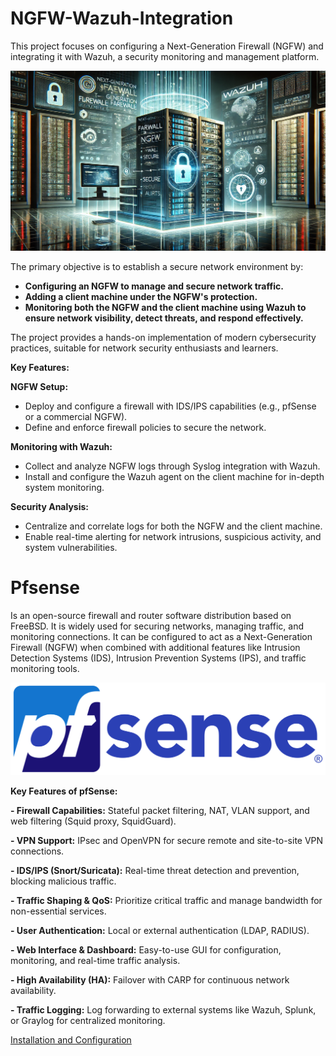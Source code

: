 # NGFW-Wazuh-Integration
This project focuses on configuring a Next-Generation Firewall (NGFW) and integrating it with Wazuh, a security monitoring and management platform.

<img src="/assets/intro.webp" width="800"/>

The primary objective is to establish a secure network environment by:

- **Configuring an NGFW to manage and secure network traffic.**
- **Adding a client machine under the NGFW's protection.**
- **Monitoring both the NGFW and the client machine using Wazuh to ensure network visibility, detect threats, and respond effectively.**

The project provides a hands-on implementation of modern cybersecurity practices, suitable for network security enthusiasts and learners.

**Key Features:**

**NGFW Setup:**

- Deploy and configure a firewall with IDS/IPS capabilities (e.g., pfSense or a commercial NGFW).
- Define and enforce firewall policies to secure the network.

**Monitoring with Wazuh:**

- Collect and analyze NGFW logs through Syslog integration with Wazuh.
- Install and configure the Wazuh agent on the client machine for in-depth system monitoring.
    
**Security Analysis:**

- Centralize and correlate logs for both the NGFW and the client machine.
- Enable real-time alerting for network intrusions, suspicious activity, and system vulnerabilities.


# Pfsense
Is an open-source firewall and router software distribution based on FreeBSD. It is widely used for securing networks, managing traffic, and monitoring connections. It can be configured to act as a Next-Generation Firewall (NGFW) when combined with additional features like Intrusion Detection Systems (IDS), Intrusion Prevention Systems (IPS), and traffic monitoring tools.

<img src="/assets/Pfsense.png" width="800"/>

**Key Features of pfSense:**

**- Firewall Capabilities:**
Stateful packet filtering, NAT, VLAN support, and web filtering (Squid proxy, SquidGuard).

**- VPN Support:**
IPsec and OpenVPN for secure remote and site-to-site VPN connections.

**- IDS/IPS (Snort/Suricata):**
Real-time threat detection and prevention, blocking malicious traffic.

**- Traffic Shaping & QoS:**
Prioritize critical traffic and manage bandwidth for non-essential services.

**- User Authentication:**
Local or external authentication (LDAP, RADIUS).

**- Web Interface & Dashboard:**
Easy-to-use GUI for configuration, monitoring, and real-time traffic analysis.

**- High Availability (HA):**
Failover with CARP for continuous network availability.

**- Traffic Logging:**
Log forwarding to external systems like Wazuh, Splunk, or Graylog for centralized monitoring.

[Installation and Configuration](pfsense_installation.md)
